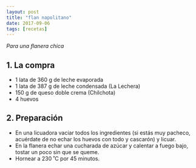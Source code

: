 ```yaml
---
layout: post
title: "flan napolitano"
date: 2017-09-06
tags: [recetas]
---
```


_Para una flanera chica_

## 1. La compra

* 1 lata de 360 g de leche evaporada
* 1 lata de 387 g de leche condensada (La Lechera)
* 150 g de queso doble crema (Chilchota)
* 4 huevos

## 2. Preparación

* En una licuadora vaciar todos los ingredientes (si estás muy pacheco, acuérdate de no echar los huevos con todo y cascarón) y licuar.
* En la flanera echar una cucharada de azúcar y calentar a fuego bajo, tostar un poco sin que se queme.
* Hornear a 230 ˚C por 45 minutos.
